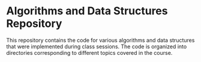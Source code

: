 # Algorithms and Data Structures Repository

This repository contains the code for various algorithms and data structures that were implemented during class sessions. The code is organized into directories corresponding to different topics covered in the course.
